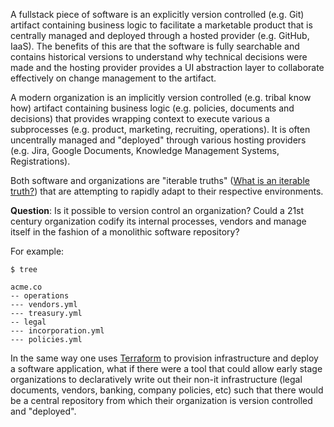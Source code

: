 A fullstack piece of software is an explicitly version controlled (e.g. Git) artifact containing business logic to facilitate a marketable product that is centrally managed and deployed through a hosted provider (e.g. GitHub, IaaS). The benefits of this are that the software is fully searchable and contains historical versions to understand why technical decisions were made and the hosting provider provides a UI abstraction layer to collaborate effectively on change management to the artifact. 

A modern organization is an implicitly version controlled (e.g. tribal know how) artifact containing business logic (e.g. policies, documents and decisions) that provides wrapping context to execute various a subprocesses (e.g. product, marketing, recruiting, operations). It is often uncentrally managed and "deployed" through various hosting providers (e.g.  Jira, Google Documents, Knowledge Management Systems, Registrations). 

Both software and organizations are "iterable truths" ([What is an iterable truth?](https://theportal.group/35-balaji-srinivasan-the-heretic-the-virus/)) that are attempting to rapidly adapt to their respective environments.

**Question**: Is it possible to version control an organization? Could a 21st century organization codify its internal processes, vendors and manage itself in the fashion of a monolithic software repository? 

For example:

```
$ tree

acme.co
-- operations
--- vendors.yml
--- treasury.yml
-- legal
--- incorporation.yml
--- policies.yml 
```

In the same way one uses [Terraform](https://www.terraform.io/) to provision infrastructure and deploy a software application, what if there were a tool that could allow early stage organizations to declaratively write out their non-it infrastructure (legal documents, vendors, banking, company policies, etc) such that there would be a central repository from which their organization is version controlled and "deployed".
